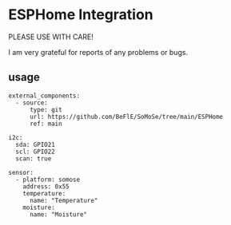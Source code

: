 # ESPHome Integration

PLEASE USE WITH CARE!

I am very grateful for reports of any problems or bugs.


## usage

```
external_components: 
  - source:
      type: git
      url: https://github.com/BeFlE/SoMoSe/tree/main/ESPHome
      ref: main

i2c:
  sda: GPIO21
  scl: GPIO22
  scan: true

sensor: 
  - platform: somose
    address: 0x55
    temperature:
      name: "Temperature"
    moisture:
      name: "Moisture"
```
